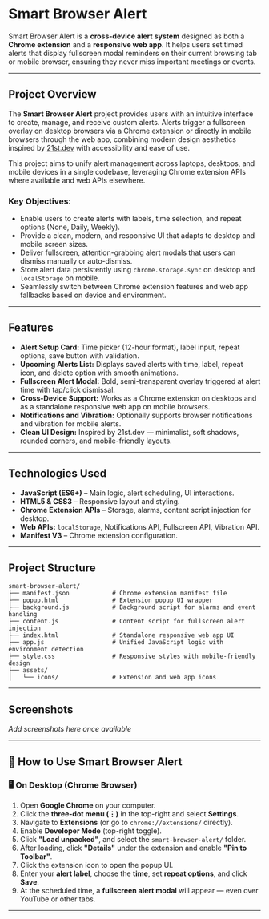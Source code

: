 # Smart Browser Alert

Smart Browser Alert is a **cross-device alert system** designed as both a **Chrome extension** and a **responsive web app**. It helps users set timed alerts that display fullscreen modal reminders on their current browsing tab or mobile browser, ensuring they never miss important meetings or events.

---

## Project Overview

The **Smart Browser Alert** project provides users with an intuitive interface to create, manage, and receive custom alerts. Alerts trigger a fullscreen overlay on desktop browsers via a Chrome extension or directly in mobile browsers through the web app, combining modern design aesthetics inspired by [21st.dev](https://21st.dev) with accessibility and ease of use.

This project aims to unify alert management across laptops, desktops, and mobile devices in a single codebase, leveraging Chrome extension APIs where available and web APIs elsewhere.

### Key Objectives:
- Enable users to create alerts with labels, time selection, and repeat options (None, Daily, Weekly).
- Provide a clean, modern, and responsive UI that adapts to desktop and mobile screen sizes.
- Deliver fullscreen, attention-grabbing alert modals that users can dismiss manually or auto-dismiss.
- Store alert data persistently using `chrome.storage.sync` on desktop and `localStorage` on mobile.
- Seamlessly switch between Chrome extension features and web app fallbacks based on device and environment.

---

## Features

- **Alert Setup Card:** Time picker (12-hour format), label input, repeat options, save button with validation.
- **Upcoming Alerts List:** Displays saved alerts with time, label, repeat icon, and delete option with smooth animations.
- **Fullscreen Alert Modal:** Bold, semi-transparent overlay triggered at alert time with tap/click dismissal.
- **Cross-Device Support:** Works as a Chrome extension on desktops and as a standalone responsive web app on mobile browsers.
- **Notifications and Vibration:** Optionally supports browser notifications and vibration for mobile alerts.
- **Clean UI Design:** Inspired by 21st.dev — minimalist, soft shadows, rounded corners, and mobile-friendly layouts.

---

## Technologies Used

- **JavaScript (ES6+)** – Main logic, alert scheduling, UI interactions.
- **HTML5 & CSS3** – Responsive layout and styling.
- **Chrome Extension APIs** – Storage, alarms, content script injection for desktop.
- **Web APIs:** `localStorage`, Notifications API, Fullscreen API, Vibration API.
- **Manifest V3** – Chrome extension configuration.

---

## Project Structure

```plaintext
smart-browser-alert/
├── manifest.json            # Chrome extension manifest file
├── popup.html               # Extension popup UI wrapper
├── background.js            # Background script for alarms and event handling
├── content.js               # Content script for fullscreen alert injection
├── index.html               # Standalone responsive web app UI
├── app.js                   # Unified JavaScript logic with environment detection
├── style.css                # Responsive styles with mobile-friendly design
├── assets/
│   └── icons/               # Extension and web app icons
```


---

## Screenshots

*Add screenshots here once available*

---

## 🚀 How to Use Smart Browser Alert

### 🖥️ On Desktop (Chrome Browser)

1. Open **Google Chrome** on your computer.
2. Click the **three-dot menu (⋮)** in the top-right and select **Settings**.
3. Navigate to **Extensions** (or go to `chrome://extensions/` directly).
4. Enable **Developer Mode** (top-right toggle).
5. Click **"Load unpacked"**, and select the `smart-browser-alert/` folder.
6. After loading, click **"Details"** under the extension and enable **"Pin to Toolbar"**.
7. Click the extension icon to open the popup UI.
8. Enter your **alert label**, choose the **time**, set **repeat options**, and click **Save**.
9. At the scheduled time, a **fullscreen alert modal** will appear — even over YouTube or other tabs.

---




